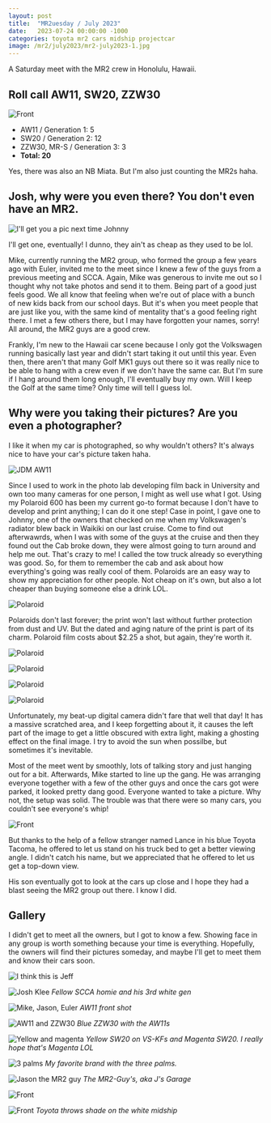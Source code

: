 ```yaml
---
layout: post
title:  "MR2uesday / July 2023"
date:   2023-07-24 00:00:00 -1000
categories: toyota mr2 cars midship projectcar
image: /mr2/july2023/mr2-july2023-1.jpg
---
```


A Saturday meet with the MR2 crew in Honolulu, Hawaii.

## Roll call AW11, SW20, ZZW30

![Front](https://www.sudoyashi.com/assets/img/mr2/july2023/mr2-july2023-16.jpg)

- AW11 / Generation 1: 5
- SW20 / Generation 2: 12
- ZZW30, MR-S / Generation 3: 3
- **Total: 20**

Yes, there was also an NB Miata. But I'm also just counting the MR2s haha.

## Josh, why were you even there? You don't even have an MR2.

![I'll get you a pic next time Johnny](https://www.sudoyashi.com/assets/img/mr2/july2023/mr2-july2023-5.jpg)

I'll get one, eventually! I dunno, they ain't as cheap as they used to be lol.

Mike, currently running the MR2 group, who formed the group a few years ago with Euler, invited me to the meet since I knew a few of the guys from a previous meeting and SCCA. Again, Mike was generous to invite me out so I thought why not take photos and send it to them. Being part of a good just feels good. We all know that feeling when we're out of place with a bunch of new kids back from our school days. But it's when you meet people that are just like you, with the same kind of mentality that's a good feeling right there. I met a few others there, but I may have forgotten your names, sorry! All around, the MR2 guys are a good crew.

Frankly, I'm new to the Hawaii car scene because I only got the Volkswagen running basically last year and didn't start taking it out until this year. Even then, there aren't that many Golf MK1 guys out there so it was really nice to be able to hang with a crew even if we don't have the same car. But I'm sure if I hang around them long enough, I'll eventually buy my own. Will I keep the Golf at the same time? Only time will tell I guess lol.

## Why were you taking their pictures? Are you even a photographer?

I like it when my car is photographed, so why wouldn't others? It's always nice to have your car's picture taken haha.

![JDM AW11](https://www.sudoyashi.com/assets/img/mr2/july2023/mr2-july2023-19.jpg)

Since I used to work in the photo lab developing film back in University and own too many cameras for one person, I might as well use what I got. Using my Polaroid 600 has been my current go-to format because I don't have to develop and print anything; I can do it one step! Case in point, I gave one to Johnny, one of the owners that checked on me when my Volkswagen's radiator blew back in Waikiki on our last cruise.  Come to find out afterwawrds, when I was with some of the guys at the cruise and then they found out the Cab broke down, they were almost going to turn around and help me out. That's crazy to me! I called the tow truck already so everything was good. So, for them to remember the cab and ask about how everything's going was really cool of them. Polaroids are an easy way to show my appreciation for other people. Not cheap on it's own, but also a lot cheaper than buying someone else a drink LOL.

![Polaroid](https://www.sudoyashi.com/assets/img/mr2/july2023/mr2-july2023-polaroid-1.JPG)

Polaroids don't last forever; the print won't last without further protection from dust and UV. But the dated and aging nature of the print is part of its charm. Polaroid film costs about $2.25 a shot, but again, they're worth it.

![Polaroid](https://www.sudoyashi.com/assets/img/mr2/july2023/mr2-july2023-polaroid-2.JPG)

![Polaroid](https://www.sudoyashi.com/assets/img/mr2/july2023/mr2-july2023-polaroid-3.JPG)

![Polaroid](https://www.sudoyashi.com/assets/img/mr2/july2023/mr2-july2023-polaroid-4.JPG)

![Polaroid](https://www.sudoyashi.com/assets/img/mr2/july2023/mr2-july2023-polaroid-5.JPG)

Unfortunately, my beat-up digital camera didn't fare that well that day! It has a massive scratched area, and I keep forgetting about it, it causes the left part of the image to get a little obscured with extra light, making a ghosting effect on the final image. I try to avoid the sun when possilbe, but sometimes it's inevitable.

Most of the meet went by smoothly, lots of talking story and just hanging out for a bit. Afterwards, Mike started to line up the gang. He was arranging everyone together with a few of the other guys and once the cars got were parked, it looked pretty dang good. Everyone wanted to take a picture. Why not, the setup was solid. The trouble was that there were so many cars, you couldn't see everyone's whip!

![Front](https://www.sudoyashi.com/assets/img/mr2/july2023/mr2-july2023-13.jpg)

But thanks to the help of a fellow stranger named Lance in his blue Toyota Tacoma, he offered to let us stand on his truck bed to get a better viewing angle. I didn't catch his name, but we appreciated that he offered to let us get a top-down view.

His son eventually got to look at the cars up close and I hope they had a blast seeing the MR2 group out there. I know I did.

## Gallery

I didn't get to meet all the owners, but I got to know a few. Showing face in any group is worth something because your time is everything. Hopefully, the owners will find their pictures someday, and maybe I'll get to meet them and know their cars soon.

![I think this is Jeff](https://www.sudoyashi.com/assets/img/mr2/july2023/mr2-july2023-2.jpg)

![Josh Klee](https://www.sudoyashi.com/assets/img/mr2/july2023/mr2-july2023-4.jpg)
*Fellow SCCA homie and his 3rd white gen*

![Mike, Jason, Euler](https://www.sudoyashi.com/assets/img/mr2/july2023/mr2-july2023-6.jpg)
*AW11 front shot*

![AW11 and ZZW30](https://www.sudoyashi.com/assets/img/mr2/july2023/mr2-july2023-7.jpg)
*Blue ZZW30 with the AW11s*

![Yellow and magenta](https://www.sudoyashi.com/assets/img/mr2/july2023/mr2-july2023-3.jpg)
*Yellow SW20 on VS-KFs and Magenta SW20. I really hope that's Magenta LOL*

![3 palms](https://www.sudoyashi.com/assets/img/mr2/july2023/mr2-july2023-8.jpg)
*My favorite brand with the three palms.*

![Jason the MR2 guy](https://www.sudoyashi.com/assets/img/mr2/july2023/mr2-july2023-10.jpg)
*The MR2-Guy's, aka J's Garage*

![Front](https://www.sudoyashi.com/assets/img/mr2/july2023/mr2-july2023-11.jpg)

![Front](https://www.sudoyashi.com/assets/img/mr2/july2023/mr2-july2023-20.jpg)
*Toyota throws shade on the white midship*